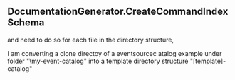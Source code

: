 ﻿
## DocumentationGenerator.CreateCommandIndexSchema

 and need to do so for each file in the directory structure, 

I am converting a clone  directoy of a eventsourcec atalog  example under folder "\my-event-catalog\" into a template directory structure "\[template]-catalog\" 
